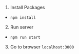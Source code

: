 1. Install Packages
  - ``` npm install ```
2. Run server
  - ``` npm run start ```
3. Go to browser `` localhost:3000 ``
